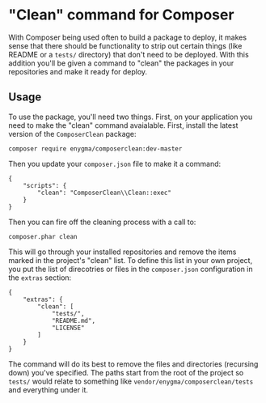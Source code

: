 "Clean" command for Composer
==================

With Composer being used often to build a package to deploy, it makes sense that there should be functionality to strip out certain things (like README or a `tests/` directory) that don't need to be deployed. With this addition you'll be given a command to "clean" the packages in your repositories and make it ready for deploy.

## Usage

To use the package, you'll need two things. First, on your application you need to make the "clean" command avaialable. First, install the latest version of the `ComposerClean` package:

```
composer require enygma/composerclean:dev-master
```

Then you update your `composer.json` file to make it a command:

```
{
	"scripts": {
		"clean": "ComposerClean\\Clean::exec"
	}
}
```

Then you can fire off the cleaning process with a call to:

```
composer.phar clean
```

This will go through your installed repositories and remove the items marked in the project's "clean" list. To define this list in your own project, you put the list of direcotries or files in the `composer.json` configuration in the `extras` section:

```
{
	"extras": {
		"clean": [
			"tests/",
			"README.md",
			"LICENSE"
		]
	}
}
```

The command will do its best to remove the files and directories (recursing down) you've specified. The paths start from the root of the project so `tests/` would relate to something like `vendor/enygma/composerclean/tests` and everything under it.
